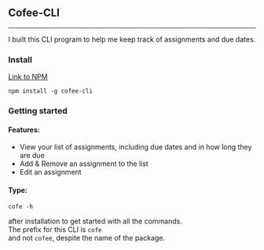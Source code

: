 ## Cofee-CLI

---

I built this CLI program to help me keep track of assignments and due dates.   

### Install
[Link to NPM](https://www.npmjs.com/package/cofee-cli) 

```npm install -g cofee-cli```

### Getting started  

#### Features:  
- View your list of assignments, including due dates and in how long they are due  
- Add & Remove an assignment to the list  
- Edit an assignment

#### Type:
```cofe -h```  

after installation to get started with all the commands.  
The prefix for this CLI is
```cofe```  
and not
```cofee```,
despite the name of the package.  
